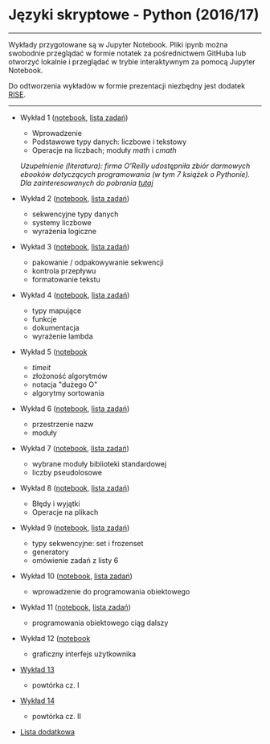 # Języki skryptowe - Python (2016/17)

---

Wykłady przygotowane są w Jupyter Notebook. Pliki ipynb można swobodnie przeglądać w formie notatek za pośrednictwem GitHuba lub otworzyć lokalnie i przeglądać w trybie interaktywnym za pomocą Jupyter Notebook.

Do odtworzenia wykładów w formie prezentacji niezbędny jest dodatek [RISE](https://github.com/damianavila/RISE).

---

* Wykład 1 ([notebook](wyklady/js-python_w01.ipynb), [lista zadań](listy/js-python_l01.md))

    * Wprowadzenie
    * Podstawowe typy danych: liczbowe i tekstowy
    * Operacje na liczbach; moduły *math* i *cmath*

    *Uzupełnienie (literatura): firma O'Reilly udostępniła zbiór darmowych ebooków
    dotyczących programowania (w tym 7 książek o Pythonie). Dla zainteresowanych do pobrania [tutaj](http://www.oreilly.com/programming/free/)*

* Wykład 2 ([notebook](wyklady/js-python_w02.ipynb), [lista zadań](listy/js-python_l02.md))

    * sekwencyjne typy danych
    * systemy liczbowe
    * wyrażenia logiczne

* Wykład 3 ([notebook](wyklady/js-python_w03.ipynb),  [lista zadań](listy/js-python_l03.md))

    * pakowanie / odpakowywanie sekwencji
    * kontrola przepływu
    * formatowanie tekstu

* Wykład 4 ([notebook](wyklady/js-python_w04.ipynb), [lista zadań](listy/js-python_l04.md))

    * typy mapujące
    * funkcje
    * dokumentacja
    * wyrażenie lambda

* Wykład 5 ([notebook](wyklady/js-python_w05.ipynb)

    * *timeit*
    * złożoność algorytmów
    * notacja "dużego O"
    * algorytmy sortowania

* Wykład 6 ([notebook](wyklady/js-python_w06.ipynb),  [lista zadań](listy/js-python_l05.md))

    * przestrzenie nazw
    * moduły

* Wykład 7 ([notebook](wyklady/js-python_w07.ipynb), [lista zadań](listy/js-python_l06.md))

    * wybrane moduły biblioteki standardowej
    * liczby pseudolosowe

* Wykład 8 ([notebook](wyklady/js-python_w08.ipynb), [lista zadań](listy/js-python_l07.md))

    * Błędy i wyjątki
    * Operacje na plikach

* Wykład 9 ([notebook](wyklady/js-python_w09.ipynb),  [lista zadań](listy/js-python_l08.md))

    * typy sekwencyjne: set i frozenset
    * generatory
    * omówienie zadań z listy 6

* Wykład 10 ([notebook](wyklady/js-python_w10.ipynb), [lista zadań](listy/js-python_l09.md))

    * wprowadzenie do programowania obiektowego

* Wykład 11 ([notebook](wyklady/js-python_w11.ipynb), [lista zadań](listy/js-python_l10.md))

    * programowania obiektowego ciąg dalszy

* Wykład 12 ([notebook](wyklady/js-python_w12.ipynb)

    * graficzny interfejs użytkownika

* [Wykład 13](http://tomaszgolan.github.io/reveal_talks/html/js-python_w13.html)
    * powtórka cz. I

* [Wykład 14](http://tomaszgolan.github.io/reveal_talks/html/js-python_w14.html)
    * powtórka cz. II

* [Lista dodatkowa](https://github.com/TomaszGolan/js-python/blob/master/js-python_l11.md)
